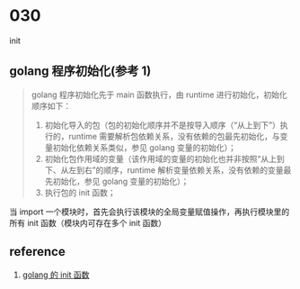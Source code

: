# 030

init

## golang 程序初始化(参考 1)

> golang 程序初始化先于 main 函数执行，由 runtime 进行初始化，初始化顺序如下：
>
> 1. 初始化导入的包（包的初始化顺序并不是按导入顺序（“从上到下”）执行的，runtime 需要解析包依赖关系，没有依赖的包最先初始化，与变量初始化依赖关系类似，参见 golang 变量的初始化）；
> 2. 初始化包作用域的变量（该作用域的变量的初始化也并非按照“从上到下、从左到右”的顺序，runtime 解析变量依赖关系，没有依赖的变量最先初始化，参见 golang 变量的初始化）；
> 3. 执行包的 init 函数；

当 import 一个模块时，首先会执行该模块的全局变量赋值操作，再执行模块里的所有 init 函数（模块内可存在多个 init 函数）

## reference

1. [golang 的 init 函数](https://zhuanlan.zhihu.com/p/34211611)
